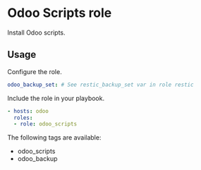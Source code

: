 # Odoo Scripts role

Install Odoo scripts.

## Usage

Configure the role.

```yml
odoo_backup_set: # See restic_backup_set var in role restic
```

Include the role in your playbook.

```yml
- hosts: odoo
  roles:
  - role: odoo_scripts
```

The following tags are available:

* odoo_scripts
* odoo_backup